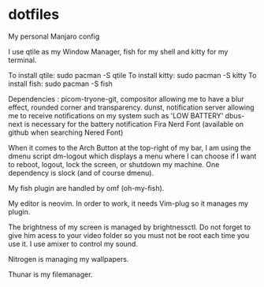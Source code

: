 # dotfiles
My personal Manjaro config

I use qtile as my Window Manager, fish for my shell and kitty for my terminal. 

To install qtile: sudo pacman -S qtile
To install kitty: sudo pacman -S kitty
To install fish: sudo pacman -S fish

Dependencies :
picom-tryone-git, compositor allowing me to have a blur effect, rounded corner and transparency.
dunst, notification server allowing me to receive notifications on my system such as 'LOW BATTERY'
dbus-next is necessary for the battery notification 
Fira Nerd Font (available on github when searching Nered Font)

When it comes to the Arch Button at the top-right of my bar, I am using the dmenu script dm-logout which displays a menu
where I can choose if I want to reboot, logout, lock the screen, or shutdown my machine. One dependency is slock (and of
course dmenu).

My fish plugin are handled by omf (oh-my-fish). 

My editor is neovim. In order to work, it needs Vim-plug so it manages my plugin.

The brightness of my screen is managed by brightnessctl. Do not forget to give him acess to your video folder so you must not be root each time
you use it. 
I use amixer to control my sound. 

Nitrogen is managing my wallpapers. 

Thunar is my filemanager. 
